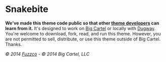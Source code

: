# Snakebite

**We've made this theme code public so that other [theme developers](https://help.bigcartel.com/developers/themes/) can learn from it.** It's designed to work on [Big Cartel](https://www.bigcartel.com/) or locally with [Dugway](https://github.com/bigcartel/dugway). You're welcome to download, fork, read, and run this theme. However, you are not permitted to sell, distribute, or use this theme outside of Big Cartel. Thanks.

*© 2014 [Fuzzco](http://fuzzco.com) - © 2014 Big Cartel, LLC*
